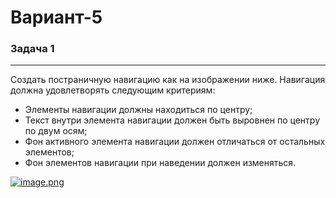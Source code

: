 # Вариант-5

### Задача 1

---

Создать постраничную навигацию как на изображении ниже. Навигация должна удовлетворять следующим критериям:

- Элементы навигации должны находиться по центру;
- Текст внутри элемента навигации должен быть выровнен по центру по 
двум осям; 
- Фон активного элемента навигации должен отличаться от остальных 
элементов; 
- Фон элементов навигации при наведении должен изменяться.

[![image.png](https://i.postimg.cc/gJNLTdDX/image.png)](https://postimg.cc/2bL51sgr)
